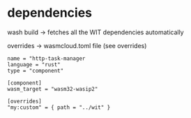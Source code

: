 # dependencies

wash build -> fetches all the WIT dependencies automatically

overrides -> wasmcloud.toml file (see overrides)

```tom
name = "http-task-manager
language = "rust"
type = "component"

[component]
wasm_target = "wasm32-wasip2"

[overrides]
"my:custom" = { path = "../wit" }
```

